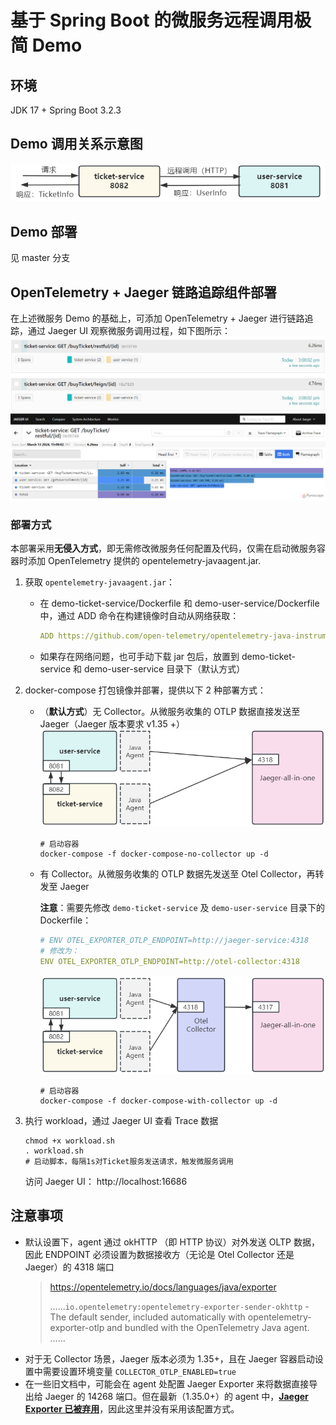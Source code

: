 # 基于 Spring Boot 的微服务远程调用极简 Demo
## 环境
JDK 17 + Spring Boot 3.2.3
## Demo 调用关系示意图
![调用关系示意图](assets/demo-relation.png)

## Demo 部署
见 master 分支

## OpenTelemetry + Jaeger 链路追踪组件部署
在上述微服务 Demo 的基础上，可添加 OpenTelemetry + Jaeger 进行链路追踪，通过 Jaeger UI 观察微服务调用过程，如下图所示：
![](assets/jaegerUI1.png)
![](assets/jaegerUI2.png)

### 部署方式
本部署采用**无侵入方式**，即无需修改微服务任何配置及代码，仅需在启动微服务容器时添加 OpenTelemetry 提供的 opentelemetry-javaagent.jar.

1. 获取 `opentelemetry-javaagent.jar`：
    
    - 在 demo-ticket-service/Dockerfile 和 demo-user-service/Dockerfile 中，通过 ADD 命令在构建镜像时自动从网络获取：
        ```yml
        ADD https://github.com/open-telemetry/opentelemetry-java-instrumentation/releases/latest/download/opentelemetry-javaagent.jar .
        ```
    - 如果存在网络问题，也可手动下载 jar 包后，放置到 demo-ticket-service 和 demo-user-service 目录下（默认方式）

2. docker-compose 打包镜像并部署，提供以下 2 种部署方式：
    
    - （**默认方式**）无 Collector。从微服务收集的 OTLP 数据直接发送至 Jaeger（Jaeger 版本要求 v1.35 +）
        ![](assets/no-collector.png)
        ```shell
        # 启动容器
        docker-compose -f docker-compose-no-collector up -d
        ```
    - 有 Collector。从微服务收集的 OTLP 数据先发送至 Otel Collector，再转发至 Jaeger
        
        **注意**：需要先修改 `demo-ticket-service` 及 `demo-user-service` 目录下的 Dockerfile：
        ```yml
        # ENV OTEL_EXPORTER_OTLP_ENDPOINT=http://jaeger-service:4318
        # 修改为：
        ENV OTEL_EXPORTER_OTLP_ENDPOINT=http://otel-collector:4318
        ```
        ![](assets/with-collector.png)
        ```shell
        # 启动容器
        docker-compose -f docker-compose-with-collector up -d
        ```

3. 执行 workload，通过 Jaeger UI 查看 Trace 数据
    
    ```shell
    chmod +x workload.sh
    . workload.sh
    # 启动脚本，每隔1s对Ticket服务发送请求，触发微服务调用
    ```
    访问 Jaeger UI： http://localhost:16686

## 注意事项
- 默认设置下，agent 通过 okHTTP （即 HTTP 协议）对外发送 OLTP 数据，因此 ENDPOINT 必须设置为数据接收方（无论是 Otel Collector 还是 Jaeger）的 4318 端口
    > https://opentelemetry.io/docs/languages/java/exporter
    >
    > ……`io.opentelemetry:opentelemetry-exporter-sender-okhttp` - The default sender, included automatically with opentelemetry-exporter-otlp and bundled with the OpenTelemetry Java agent. ……
- 对于无 Collector 场景，Jaeger 版本必须为 1.35+，且在 Jaeger 容器启动设置中需要设置环境变量 `COLLECTOR_OTLP_ENABLED=true` 
- 在一些旧文档中，可能会在 agent 处配置 Jaeger Exporter 来将数据直接导出给 Jaeger 的 14268 端口。但在最新（1.35.0+）的 agent 中，[**Jaeger Exporter 已被弃用**](https://github.com/open-telemetry/opentelemetry-java-instrumentation/pull/10524)，因此这里并没有采用该配置方式。
